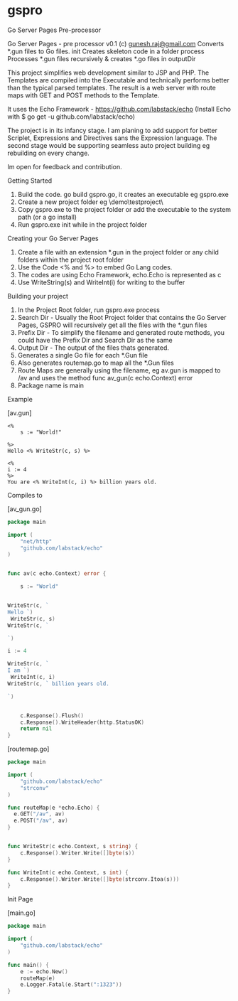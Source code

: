 # gspro
Go Server Pages Pre-processor

Go Server Pages - pre processor v0.1 (c) gunesh.raj@gmail.com
Converts *.gun files to Go files.
  init <outputDir>
    Creates skeleton code in a folder
  process <searchDir> <prefixDir> <outputDir>
    Processes *.gun files recursively & creates *.go files in outputDir

This project simplifies web development similar to JSP and PHP. The Templates are compiled into the Executable and technically performs better than the typical parsed templates. The result is a web server with route maps with GET and POST methods to the Template.

It uses the Echo Framework - https://github.com/labstack/echo
(Install Echo with $ go get -u github.com/labstack/echo)

The project is in its infancy stage. I am planing to add support for better Scriplet, Expressions and Directives sans the Expression language.
The second stage would be supporting seamless auto project building eg rebuilding on every change.

Im open for feedback and contribution.


Getting Started

1. Build the code. go build gspro.go, it creates an executable eg gspro.exe
2. Create a new project folder eg \demo\testproject\
3. Copy gspro.exe to the project folder or add the executable to the system path (or a go install)
4. Run gspro.exe init while in the project folder

Creating your Go Server Pages

1. Create a file with an extension *.gun in the project folder or any child folders within the project root folder
2. Use the Code <% and %> to embed Go Lang codes.
3. The codes are using Echo Framework, echo.Echo is represented as c
4. Use WriteString(s) and WriteInt(i) for writing to the buffer

Building your project

1. In the Project Root folder, run gspro.exe process <searchDir> <prefixDir> <outputDir>
2. Search Dir - Usually the Root Project folder that contains the Go Server Pages, GSPRO will recursively get all the files with the *.gun files
3. Prefix Dir - To simplify the filename and generated route methods, you could have the Prefix Dir and Search Dir as the same
4. Output Dir - The output of the files thats generated.
5. Generates a single Go file for each *.Gun file
6. Also generates routemap.go to map all the *.Gun files
7. Route Maps are generally using the filename, eg av.gun is mapped to /av and uses the method func av_gun(c echo.Context) error
8. Package name is main

Example

[av.gun]
```
<%
    s := "World!"

%>
Hello <% WriteStr(c, s) %>

<%
i := 4
%>
You are <% WriteInt(c, i) %> billion years old.
```

Compiles to

[av_gun.go]
```go
package main

import (
	"net/http"
	"github.com/labstack/echo"
)


func av(c echo.Context) error {

    s := "World"


WriteStr(c, `
Hello `)
 WriteStr(c, s) 
WriteStr(c, `

`)

i := 4

WriteStr(c, `
I am `)
 WriteInt(c, i) 
WriteStr(c, ` billion years old.

`)


	c.Response().Flush()
	c.Response().WriteHeader(http.StatusOK)
	return nil
}
```

[routemap.go]
```go
package main

import (
	"github.com/labstack/echo"
	"strconv"
)

func routeMap(e *echo.Echo) {
  e.GET("/av", av)
  e.POST("/av", av)
}


func WriteStr(c echo.Context, s string) {
	c.Response().Writer.Write([]byte(s))
}

func WriteInt(c echo.Context, s int) {
	c.Response().Writer.Write([]byte(strconv.Itoa(s)))
}

```

Init Page

[main.go]
```go
package main

import (
	"github.com/labstack/echo"
)

func main() {
	e := echo.New()
	routeMap(e)
	e.Logger.Fatal(e.Start(":1323"))
}
```
